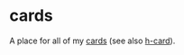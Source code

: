 # cards

A place for all of my [cards](https://indieweb.org/card) (see also [h-card](https://indieweb.org/h-card)).
